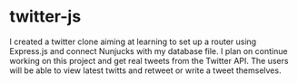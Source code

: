 # twitter-js

I created a twitter clone aiming at learning to set up a router using Express.js and connect Nunjucks with my database file. I plan on continue working on this project and get real tweets from the Twitter API. The users will be able to view latest twitts and retweet or write a tweet themselves.
